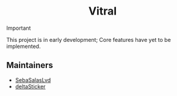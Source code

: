<h1 align="center">Vitral</h1>

> [!IMPORTANT]
> This project is in early development; Core features have yet to be implemented.

## Maintainers
 - [SebaSalasLvd](https://github.com/SebaSalasLvd)
 - [deltaSticker](https://github.com/substicker)
